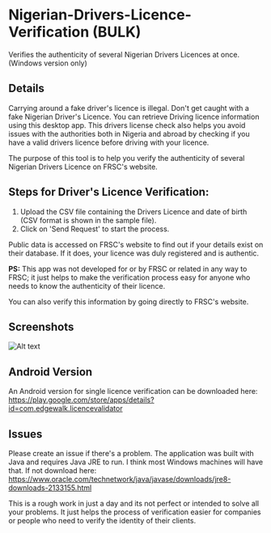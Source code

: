 # Nigerian-Drivers-Licence-Verification (BULK)
Verifies the authenticity of several Nigerian Drivers Licences at once. (Windows version only)

## Details
Carrying around a fake driver's licence is illegal. Don't get caught with a fake Nigerian Driver's Licence. You can retrieve Driving licence information using this desktop app. This drivers license check also helps you avoid issues with the authorities both in Nigeria and abroad by checking if you have a valid drivers licence before driving with your licence.

The purpose of this tool is to help you verify the authenticity of several Nigerian Drivers Licence on FRSC's website. 

## Steps for Driver's Licence Verification:
1. Upload the CSV file containing the Drivers Licence and date of birth (CSV format is shown in the sample file).
2. Click on 'Send Request' to start the process.

Public data is accessed on FRSC's website to find out if your details exist on their database. If it does, your licence was duly registered and is authentic.

<b>PS:</b> This app was not developed for or by FRSC or related in any way to FRSC; it just helps to make the verification process easy for anyone who needs to know the authenticity of their licence.

You can also verify this information by going directly to FRSC's website.

## Screenshots
![Alt text](https://github.com/tbenjis/Nigerian-Drivers-Licence-Verification/blob/master/app_screen_desktop.png?raw=true)

## Android Version
An Android version for single licence verification can be downloaded here: https://play.google.com/store/apps/details?id=com.edgewalk.licencevalidator

## Issues
Please create an issue if there's a problem. The application was built with Java and requires Java JRE to run. I think most Windows machines will have that. If not download here: https://www.oracle.com/technetwork/java/javase/downloads/jre8-downloads-2133155.html

This is a rough work in just a day and its not perfect or intended to solve all your problems. It just helps the process of verification easier for companies or people who need to verify the identity of their clients.
